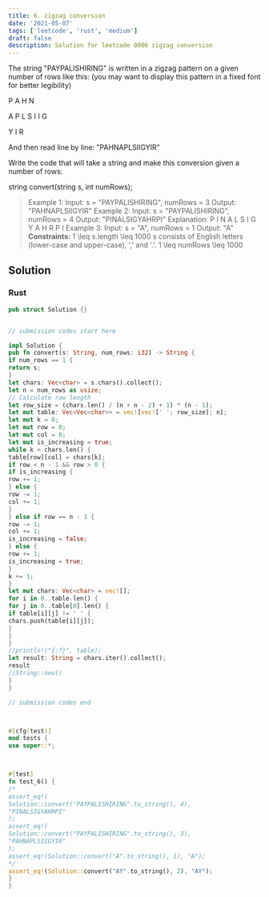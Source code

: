```yaml
---
title: 6. zigzag conversion
date: '2021-05-07'
tags: ['leetcode', 'rust', 'medium']
draft: false
description: Solution for leetcode 0006 zigzag conversion
---
```




The string "PAYPALISHIRING" is written in a zigzag pattern on a given number of rows like this: (you may want to display this pattern in a fixed font for better legibility)



P   A   H   N

A P L S I I G

Y   I   R



And then read line by line: "PAHNAPLSIIGYIR"

Write the code that will take a string and make this conversion given a number of rows:



string convert(string s, int numRows);





>   Example 1:
>   Input: s <TeX>=</TeX> "PAYPALISHIRING", numRows <TeX>=</TeX> 3
>   Output: "PAHNAPLSIIGYIR"
>   Example 2:
>   Input: s <TeX>=</TeX> "PAYPALISHIRING", numRows <TeX>=</TeX> 4
>   Output: "PINALSIGYAHRPI"
>   Explanation:
>   P     I    N
>   A   L S  I G
>   Y A   H R
>   P     I
>   Example 3:
>   Input: s <TeX>=</TeX> "A", numRows <TeX>=</TeX> 1
>   Output: "A"
**Constraints:**
>   	1 <TeX>\leq</TeX> s.length <TeX>\leq</TeX> 1000
>   	s consists of English letters (lower-case and upper-case), ',' and '.'.
>   	1 <TeX>\leq</TeX> numRows <TeX>\leq</TeX> 1000


## Solution


### Rust
```rust
pub struct Solution {}


// submission codes start here

impl Solution {
pub fn convert(s: String, num_rows: i32) -> String {
if num_rows == 1 {
return s;
}
let chars: Vec<char> = s.chars().collect();
let n = num_rows as usize;
// Calculate row length
let row_size = (chars.len() / (n + n - 2) + 1) * (n - 1);
let mut table: Vec<Vec<char>> = vec![vec![' '; row_size]; n];
let mut k = 0;
let mut row = 0;
let mut col = 0;
let mut is_increasing = true;
while k < chars.len() {
table[row][col] = chars[k];
if row < n - 1 && row > 0 {
if is_increasing {
row += 1;
} else {
row -= 1;
col += 1;
}
} else if row == n - 1 {
row -= 1;
col += 1;
is_increasing = false;
} else {
row += 1;
is_increasing = true;
}
k += 1;
}
let mut chars: Vec<char> = vec![];
for i in 0..table.len() {
for j in 0..table[0].len() {
if table[i][j] != ' ' {
chars.push(table[i][j]);
}
}
}
//println!("{:?}", table);
let result: String = chars.iter().collect();
result
//String::new()
}
}

// submission codes end



#[cfg(test)]
mod tests {
use super::*;



#[test]
fn test_6() {
/*
assert_eq!(
Solution::convert("PAYPALISHIRING".to_string(), 4),
"PINALSIGYAHRPI"
);
assert_eq!(
Solution::convert("PAYPALISHIRING".to_string(), 3),
"PAHNAPLSIIGYIR"
);
assert_eq!(Solution::convert("A".to_string(), 1), "A");
*/
assert_eq!(Solution::convert("AY".to_string(), 2), "AY");
}
}

```
